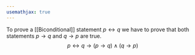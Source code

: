 ```yaml
---
usemathjax: true
---
```


To prove a [[Biconditional]] statement $p \leftrightarrow  q$ we have to prove that both statements $p \to q$ and $q \to p$ are true.
$$p \leftrightarrow q \to (p \to q ) \wedge (q \to p)$$